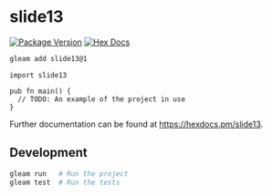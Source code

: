 # slide13

[![Package Version](https://img.shields.io/hexpm/v/slide13)](https://hex.pm/packages/slide13)
[![Hex Docs](https://img.shields.io/badge/hex-docs-ffaff3)](https://hexdocs.pm/slide13/)

```sh
gleam add slide13@1
```
```gleam
import slide13

pub fn main() {
  // TODO: An example of the project in use
}
```

Further documentation can be found at <https://hexdocs.pm/slide13>.

## Development

```sh
gleam run   # Run the project
gleam test  # Run the tests
```
